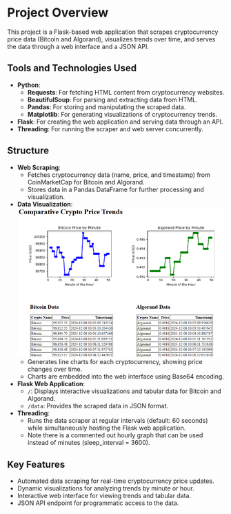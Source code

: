 # Project Overview

This project is a Flask-based web application that scrapes cryptocurrency price data (Bitcoin and Algorand), visualizes trends over time, and serves the data through a web interface and a JSON API.

## Tools and Technologies Used
- **Python**:
  - **Requests**: For fetching HTML content from cryptocurrency websites.
  - **BeautifulSoup**: For parsing and extracting data from HTML.
  - **Pandas**: For storing and manipulating the scraped data.
  - **Matplotlib**: For generating visualizations of cryptocurrency trends.
- **Flask**: For creating the web application and serving data through an API.
- **Threading**: For running the scraper and web server concurrently.

## Structure
- **Web Scraping**:
  - Fetches cryptocurrency data (name, price, and timestamp) from CoinMarketCap for Bitcoin and Algorand.
  - Stores data in a Pandas DataFrame for further processing and visualization.
- **Data Visualization**:
  ![Example Dashboard Output](API_Push_Project.PNG)
  - Generates line charts for each cryptocurrency, showing price changes over time.
  - Charts are embedded into the web interface using Base64 encoding.
- **Flask Web Application**:
  - `/`: Displays interactive visualizations and tabular data for Bitcoin and Algorand.
  - `/data`: Provides the scraped data in JSON format.
- **Threading**:
  - Runs the data scraper at regular intervals (default: 60 seconds) while simultaneously hosting the Flask web application.
  - Note there is a commented out hourly graph that can be used instead of minutes (sleep_interval = 3600).

## Key Features
- Automated data scraping for real-time cryptocurrency price updates.
- Dynamic visualizations for analyzing trends by minute or hour.
- Interactive web interface for viewing trends and tabular data.
- JSON API endpoint for programmatic access to the data.
